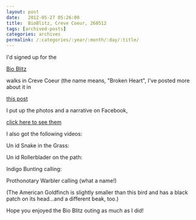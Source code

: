 ```yaml
---
layout: post
date:	2012-05-27 05:26:00
title:  BioBlitz, Creve Coeur, 260512
tags: [archived-posts]
categories: archives
permalink: /:categories/:year/:month/:day/:title/
---
```

I'd signed up for the

<a href="http://academyofsciencestl.org/initiatives/bioblitz/creve_coeur_park/"> Bio Blitz </a>

walks in Creve Coeur (the name means, "Broken Heart", I've posted more about it in

<a href="http://deponti.livejournal.com/588764.html"> this post </a>

I put up the photos and a narrative on Facebook,

<a href="http://www.facebook.com/media/set/?set=a.10150861662273878.421473.587058877&amp;type=3"> click here to see them </a>



I also got the following videos:

Un id Snake in the Grass:


<lj-embed id="903"/>

Un id Rollerblader on the path:

<lj-embed id="904"/>

Indigo Bunting calling:

<lj-embed id="905"/>

Prothonotary Warbler calling (what a name!)


<lj-embed id="906"/>

(The American Goldfinch is slightly smaller than this bird and has a black patch on its head...and a different beak, too.)

Hope you enjoyed the Bio Blitz outing as much as I did!
